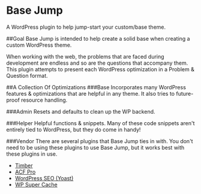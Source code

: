# Base Jump
A WordPress plugin to help jump-start your custom/base theme.

##Goal
Base Jump is intended to help create a solid base when creating a custom WordPress theme.

When working with the web, the problems that are faced during development are endless and so are the questions that accompany them. This plugin attempts to present each WordPress optimization in a Problem & Question format.

##A Collection Of Optimizations
###Base
Incorporates many WordPress features & optimizations that are helpful in any theme. It also tries to future-proof resource handling.

###Admin
Resets and defaults to clean up the WP backend.

###Helper
Helpful functions & snippets. Many of these code snippets aren't entirely tied to WordPress, but they do come in handy!

###Vendor
There are several plugins that Base Jump ties in with. You don't need to be using these plugins to use Base Jump, but it works best with these plugins in use.

- [Timber](https://upstatement.com/timber/)
- [ACF Pro](https://www.advancedcustomfields.com/pro/)
- [WordPress SEO (Yoast)](https://yoast.com/wordpress/plugins/seo/)
- [WP Super Cache](https://wordpress.org/plugins/wp-super-cache/)